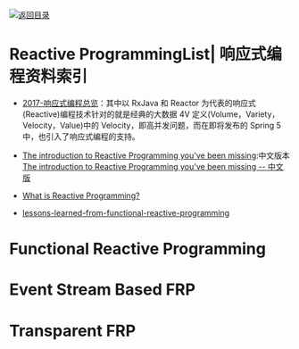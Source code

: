 [![返回目录](https://user-images.githubusercontent.com/5803001/38079637-ff0abcf0-3371-11e8-9b76-ad651620afc7.jpg)](https://github.com/wxyyxc1992/Awesome-Lists)

# Reactive ProgrammingList| 响应式编程资料索引

- [2017-响应式编程总览](http://emacoo.cn/backend/reactive-overview/)：其中以 RxJava 和 Reactor 为代表的响应式(Reactive)编程技术针对的就是经典的大数据 4V 定义(Volume，Variety，Velocity，Value)中的 Velocity，即高并发问题，而在即将发布的 Spring 5 中，也引入了响应式编程的支持。

* [The introduction to Reactive Programming you've been missing](https://gist.github.com/staltz/868e7e9bc2a7b8c1f754):中文版本[The introduction to Reactive Programming you've been missing -- 中文版](https://github.com/benjycui/introrx-chinese-edition)

* [What is Reactive Programming?](https://medium.com/reactive-programming/what-is-reactive-programming-bc9fa7f4a7fc#.si249gquf)

* [lessons-learned-from-functional-reactive-programming](https://medium.com/@ryancollinsio/lessons-learned-from-functional-reactive-programming-b3b6eb2410a4#.7hepkwwqr)

# Functional Reactive Programming

# Event Stream Based FRP

# Transparent FRP
